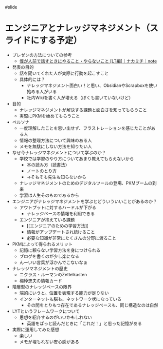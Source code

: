 #slide
# エンジニアとナレッジマネジメント（スライドにする予定）

- プレゼンの方法についての参考
  - [僕が人前で話すときにやること・やらないこと [LT編]｜ナカミチ｜note](https://note.com/ici_mici/n/n159e60f65e07?utm_source=pocket_mylist)
- 発表の目的
	- 話を聞いてくれた人が実際に行動を起こすこと
	- 具体的には？
		- ナレッジマネジメント面白い！と思い、ObsidianやScrapboxを使い始める人がいる
		- 社内Wikiを書く人が増える（ぼくも書いていないけど）
- 目的
	- ナレッジマネジメントが解決する課題と面白さを知ってもらうこと
	- 実際にPKMを始めてもらうこと
- ペルソナ
	- 一度理解したことを思い出せず、フラストレーションを感じたことがある人
	- 情報の整理方法について興味のある人
	- メモを無駄にしない方法を知りたい人
- なぜ今ナレッジマネジメントについて学ぶのか？
	- 学校では学習のやり方についてあまり教えてもらえないから
		- 本の読み方（読書法）
		- ノートのとり方
		- →そもそも先生も知らないから
	- ナレッジマネジメントのためのデジタルツールの登場、PKMブームの到来
	- 学習は人生そのものであるから
- エンジニアがナレッジマネジメントを学ぶとどういういいことがあるのか？
	- アウトプットに対するハードルが下がる
		- ナレッジベースの情報を利用できる
	- エンジニアが抱えている課題
		- [[エンジニアのための学習方法]]
		- 情報がアップデートされ続けること
		- 必要な知識が非常にたくさんの分野に渡ること
- PKMによって得られるメリット
	- 記憶に頼らない学習方法を身につけられる
	- ブログを書くのが少し楽になる
	- んーいい言葉が浮かんでこないなぁ
- ナレッジマネジメントの歴史
	- ニクラス・ルーマンのZettelkasten
	- 梅棹忠夫の情報カード
- 階層型のナレッジベースの限界
	- 端的にいうと、位置を表現する能力が足りない
	- インターネットも脳も、ネットワーク状になっている
		- その間をとりもつ存在であるナレッジベースも、同じ構造なのは自然
- LYTというフレームワークについて
	- 思想を紹介するのがいいかもしれない
		- 英語をぱっと読んだときに「これだ！」と思った記憶がある
- 実際に運用してみた感想
	- 楽しい
	- メモが埋もれない安心感がある